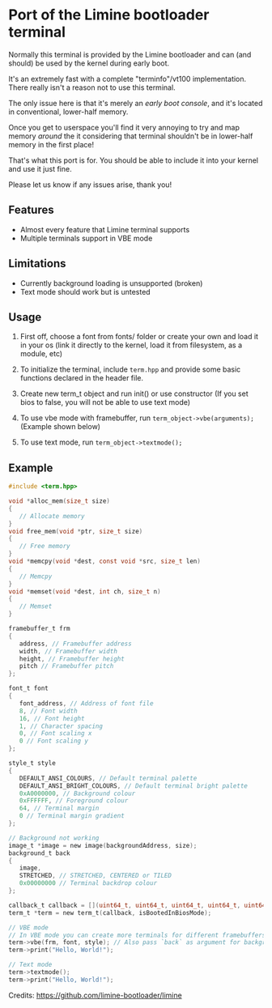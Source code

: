 # Port of the Limine bootloader terminal

Normally this terminal is provided by the Limine bootloader and can (and should) be used by the kernel during early boot.

It's an extremely fast with a complete "terminfo"/vt100 implementation. There really isn't a reason not to use this terminal.

The only issue here is that it's merely an *early boot console*, and it's located in conventional, lower-half memory.

Once you get to userspace you'll find it very annoying to try and map memory *around* the it considering that terminal shouldn't be in lower-half memory in the first place!

That's what this port is for.
You should be able to include it into your kernel and use it just fine.

Please let us know if any issues arise, thank you!

## Features
* Almost every feature that Limine terminal supports
* Multiple terminals support in VBE mode

## Limitations
* Currently background loading is unsupported (broken)
* Text mode should work but is untested

## Usage

1. First off, choose a font from fonts/ folder or create your own and load it in your os (link it directly to the kernel, load it from filesystem, as a module, etc)

2. To initialize the terminal, include `term.hpp` and provide some basic functions declared in the header file.

3. Create new term_t object and run init() or use constructor (If you set bios to false, you will not be able to use text mode)

4. To use vbe mode with framebuffer, run `term_object->vbe(arguments);` (Example shown below)

5. To use text mode, run `term_object->textmode();`

## Example
```c
#include <term.hpp>

void *alloc_mem(size_t size)
{
   // Allocate memory
}
void free_mem(void *ptr, size_t size)
{
   // Free memory
}
void *memcpy(void *dest, const void *src, size_t len)
{
   // Memcpy
}
void *memset(void *dest, int ch, size_t n)
{
   // Memset
}

framebuffer_t frm
{
   address, // Framebuffer address
   width, // Framebuffer width
   height, // Framebuffer height
   pitch // Framebuffer pitch
};

font_t font
{
   font_address, // Address of font file
   8, // Font width
   16, // Font height
   1, // Character spacing
   0, // Font scaling x
   0 // Font scaling y
};

style_t style
{
   DEFAULT_ANSI_COLOURS, // Default terminal palette
   DEFAULT_ANSI_BRIGHT_COLOURS, // Default terminal bright palette
   0xA0000000, // Background colour
   0xFFFFFF, // Foreground colour
   64, // Terminal margin
   0 // Terminal margin gradient
};

// Background not working
image_t *image = new image(backgroundAddress, size);
background_t back
{
   image,
   STRETCHED, // STRETCHED, CENTERED or TILED
   0x00000000 // Terminal backdrop colour
};

callback_t callback = [](uint64_t, uint64_t, uint64_t, uint64_t, uint64_t) { handleCallback(); };
term_t *term = new term_t(callback, isBootedInBiosMode);

// VBE mode
// In VBE mode you can create more terminals for different framebuffers
term->vbe(frm, font, style); // Also pass `back` as argument for background
term->print("Hello, World!");

// Text mode
term->textmode();
term->print("Hello, World!");
```

Credits: https://github.com/limine-bootloader/limine